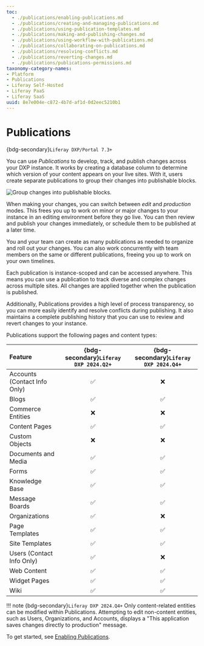 ```yaml
---
toc:
  - ./publications/enabling-publications.md
  - ./publications/creating-and-managing-publications.md
  - ./publications/using-publication-templates.md
  - ./publications/making-and-publishing-changes.md
  - ./publications/using-workflow-with-publications.md
  - ./publications/collaborating-on-publications.md
  - ./publications/resolving-conflicts.md
  - ./publications/reverting-changes.md
  - ./publications/publications-permissions.md
taxonomy-category-names:
- Platform
- Publications
- Liferay Self-Hosted
- Liferay PaaS
- Liferay SaaS
uuid: 8e7e004e-c872-4b7d-af1d-0d2eec5210b1
---
```


# Publications

{bdg-secondary}`Liferay DXP/Portal 7.3+`

You can use *Publications* to develop, track, and publish changes across your DXP instance. It works by creating a database column to determine which version of your content appears on your live sites. With it, users create separate publications to group their changes into publishable blocks.

![Group changes into publishable blocks.](./publications/images/01.png)

When making your changes, you can switch between *edit* and *production* modes. This frees you up to work on minor or major changes to your instance in an editing environment before they go live. You can then review and publish your changes immediately, or schedule them to be published at a later time.

You and your team can create as many publications as needed to organize and roll out your changes. You can also work concurrently with team members on the same or different publications, freeing you up to work on your own timelines.

Each publication is instance-scoped and can be accessed anywhere. This means you can use a publication to track diverse and complex changes across multiple sites. All changes are applied together when the publication is published.

Additionally, Publications provides a high level of process transparency, so you can more easily identify and resolve conflicts during publishing. It also maintains a complete publishing history that you can use to review and revert changes to your instance.

Publications support the following pages and content types:

| Feature                      | {bdg-secondary}`Liferay DXP 2024.Q2+` | {bdg-secondary}`Liferay DXP 2024.Q4+` |
|:-----------------------------|:-------------------------------------:|:-------------------------------------:|
| Accounts (Contact Info Only) |                   ✅                  |                   ❌                  |
| Blogs                        |                   ✅                  |                   ✅                  |
| Commerce Entities            |                   ❌                  |                   ❌                  |
| Content Pages                |                   ✅                  |                   ✅                  |
| Custom Objects               |                   ❌                  |                   ❌                  |
| Documents and Media          |                   ✅                  |                   ✅                  |
| Forms                        |                   ✅                  |                   ✅                  |
| Knowledge Base               |                   ✅                  |                   ✅                  |
| Message Boards               |                   ✅                  |                   ✅                  |
| Organizations                |                   ✅                  |                   ❌                  |
| Page Templates               |                   ✅                  |                   ✅                  |
| Site Templates               |                   ✅                  |                   ✅                  |
| Users (Contact Info Only)    |                   ✅                  |                   ❌                  |
| Web Content                  |                   ✅                  |                   ✅                  |
| Widget Pages                 |                   ✅                  |                   ✅                  |
| Wiki                         |                   ✅                  |                   ✅                  |

!!! note
    {bdg-secondary}`Liferay DXP 2024.Q4+` Only content-related entities can be modified within Publications. Attempting to edit non-content entities, such as Users, Organizations, and Accounts, displays a "This application saves changes directly to production" message.

To get started, see [Enabling Publications](./publications/enabling-publications.md).
